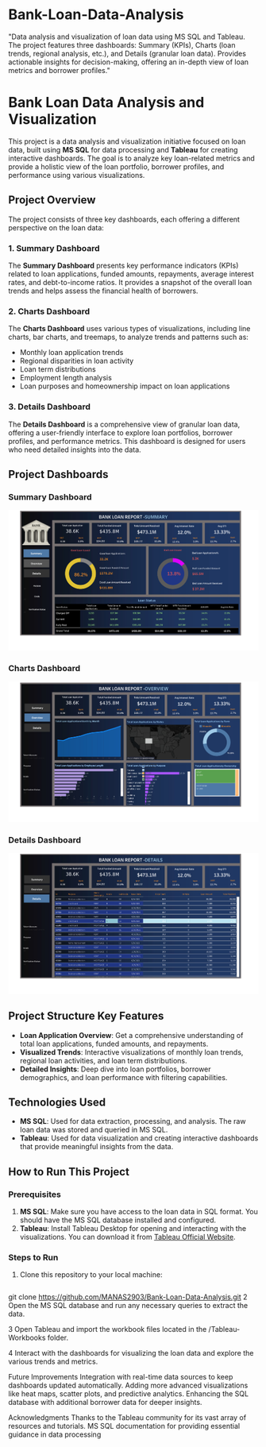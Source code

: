 # Bank-Loan-Data-Analysis
"Data analysis and visualization of loan data using MS SQL and Tableau. The project features three dashboards: Summary (KPIs), Charts (loan trends, regional analysis, etc.), and Details (granular loan data). Provides actionable insights for decision-making, offering an in-depth view of loan metrics and borrower profiles."


# Bank Loan Data Analysis and Visualization

This project is a data analysis and visualization initiative focused on loan data, built using **MS SQL** for data processing and **Tableau** for creating interactive dashboards. The goal is to analyze key loan-related metrics and provide a holistic view of the loan portfolio, borrower profiles, and performance using various visualizations.

## Project Overview

The project consists of three key dashboards, each offering a different perspective on the loan data:

### 1. **Summary Dashboard**
The **Summary Dashboard** presents key performance indicators (KPIs) related to loan applications, funded amounts, repayments, average interest rates, and debt-to-income ratios. It provides a snapshot of the overall loan trends and helps assess the financial health of borrowers.

### 2. **Charts Dashboard**
The **Charts Dashboard** uses various types of visualizations, including line charts, bar charts, and treemaps, to analyze trends and patterns such as:
- Monthly loan application trends
- Regional disparities in loan activity
- Loan term distributions
- Employment length analysis
- Loan purposes and homeownership impact on loan applications

### 3. **Details Dashboard**
The **Details Dashboard** is a comprehensive view of granular loan data, offering a user-friendly interface to explore loan portfolios, borrower profiles, and performance metrics. This dashboard is designed for users who need detailed insights into the data.

## Project Dashboards

### Summary Dashboard
![Summary Dashboard](summary_dashboard.png.png)

### Charts Dashboard
![Charts Dashboard](charts_dashboard.png.png)

### Details Dashboard
![Details Dashboard](details_dashboard.png.png)


## Project Structure Key Features

- **Loan Application Overview**: Get a comprehensive understanding of total loan applications, funded amounts, and repayments.
- **Visualized Trends**: Interactive visualizations of monthly loan trends, regional loan activities, and loan term distributions.
- **Detailed Insights**: Deep dive into loan portfolios, borrower demographics, and loan performance with filtering capabilities.

## Technologies Used

- **MS SQL**: Used for data extraction, processing, and analysis. The raw loan data was stored and queried in MS SQL.
- **Tableau**: Used for data visualization and creating interactive dashboards that provide meaningful insights from the data.

## How to Run This Project

### Prerequisites

1. **MS SQL**: Make sure you have access to the loan data in SQL format. You should have the MS SQL database installed and configured.
2. **Tableau**: Install Tableau Desktop for opening and interacting with the visualizations. You can download it from [Tableau Official Website](https://www.tableau.com/).

### Steps to Run

1. Clone this repository to your local machine:
   ```bash
  git clone https://github.com/MANAS2903/Bank-Loan-Data-Analysis.git
2 Open the MS SQL database and run any necessary queries to extract the data.

3 Open Tableau and import the workbook files located in the /Tableau-Workbooks folder.

4 Interact with the dashboards for visualizing the loan data and explore the various trends and metrics.

Future Improvements
Integration with real-time data sources to keep dashboards updated automatically.
Adding more advanced visualizations like heat maps, scatter plots, and predictive analytics.
Enhancing the SQL database with additional borrower data for deeper insights.

Acknowledgments
Thanks to the Tableau community for its vast array of resources and tutorials.
MS SQL documentation for providing essential guidance in data processing





